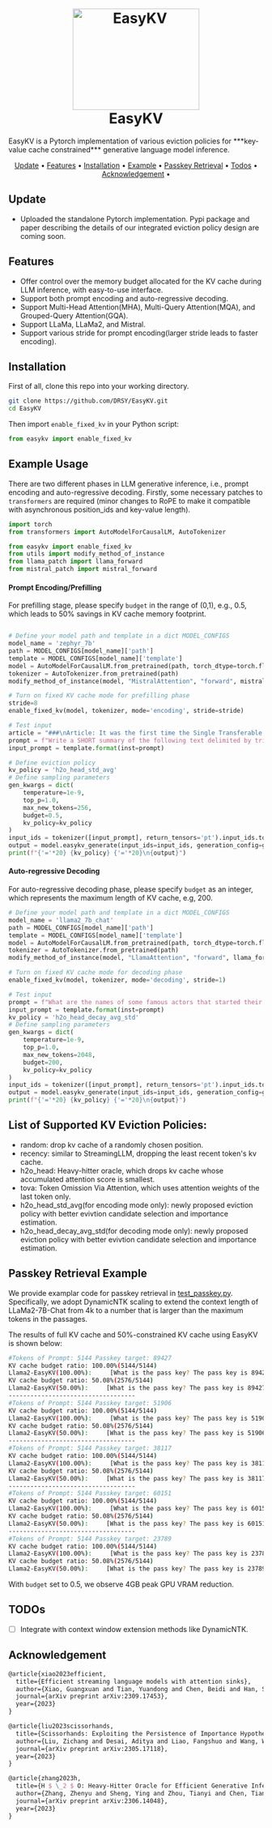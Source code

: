 <h1 align="center">
<img src="./logo.png" alt="EasyKV" width="250" height="200"/>
<br>
EasyKV
</h1>
EasyKV is a Pytorch implementation of various eviction policies for ***key-value cache constrained*** generative language model inference.
<p align="center">
  <a href="#update">Update</a> •
  <a href="#features">Features</a> •
  <a href="#installation">Installation</a> •
  <a href="#example-usage">Example</a> •
  <a href="#passkey-retrieval-example">Passkey Retrieval</a> •
  <a href="#todos">Todos</a> •
  <a href="#acknowledgement">Acknowledgement</a> •
</p>

## Update
+ Uploaded the standalone Pytorch implementation. Pypi package and paper describing the details of our integrated eviction policy design are coming soon.

## Features
+ Offer control over the memory budget allocated for the KV cache during LLM inference, with easy-to-use interface.
+ Support both prompt encoding and auto-regressive decoding.
+ Support Multi-Head Attention(MHA), Multi-Query Attention(MQA), and Grouped-Query Attention(GQA).
+ Support LLaMa, LLaMa2, and Mistral.
+ Support various stride for prompt encoding(larger stride leads to faster encoding).

## Installation
First of all, clone this repo into your working directory.
```bash
git clone https://github.com/DRSY/EasyKV.git
cd EasyKV
```
Then import ```enable_fixed_kv``` in your Python script:
```python
from easykv import enable_fixed_kv
```

## Example Usage
There are two different phases in LLM generative inference, i.e., prompt encoding and auto-regressive decoding. Firstly, some necessary patches to ```transformers``` are required (minor changes to RoPE to make it compatible with asynchronous position_ids and key-value length).
```python
import torch
from transformers import AutoModelForCausalLM, AutoTokenizer

from easykv import enable_fixed_kv
from utils import modify_method_of_instance
from llama_patch import llama_forward
from mistral_patch import mistral_forward
``` 
#### Prompt Encoding/Prefilling
For prefilling stage, please specify ```budget``` in the range of (0,1), e.g., 0.5, which leads to 50% savings in KV cache memory footprint.
```python

# Define your model path and template in a dict MODEL_CONFIGS
model_name = 'zephyr_7b'
path = MODEL_CONFIGS[model_name]['path']
template = MODEL_CONFIGS[model_name]['template']
model = AutoModelForCausalLM.from_pretrained(path, torch_dtype=torch.float16, device_map='auto').eval()
tokenizer = AutoTokenizer.from_pretrained(path)
modify_method_of_instance(model, "MistralAttention", "forward", mistral_forward)

# Turn on fixed KV cache mode for prefilling phase
stride=8
enable_fixed_kv(model, tokenizer, mode='encoding', stride=stride)

# Test input
article = "###\nArticle: It was the first time the Single Transferable Vote (STV) system had been used to select two members in the same ward in a by-election. The SNP topped the vote in the Leith Walk by-election, while Scottish Labour won the second seat from the Greens. The by-election was called after Deidre Brock of the SNP and Maggie Chapman of the Scottish Greens stood down. The SNP's John Lewis Ritchie topped the Leith Walk poll with 2,290 votes. He was elected at stage one in the STV process with a swing in first-preference votes of 7.6% from Labour. Labour's Marion Donaldson received 1,623 votes, ahead of Susan Jane Rae of the Scottish Greens on 1,381. Ms Donaldson was elected at stage 10 of the voting process after other preferences had been considered. The by-election was called after Ms Brock stood down when she was elected as the SNP MP for Edinburgh North and Leith in May. Ms Chapman, of the Scottish Greens, resigned from her post to concentrate on standing for the Scottish Parliament in next May's election. The turnout for the by-election was 25.1%. The SNP also held the Midlothian West seat on Midlothian Council with a swing of 6.3% from Labour. The party's Kelly Parry secured 1,540 votes, ahead of Labour's Ian Miller on 945 votes. The by-election was called after Owen Thompson was elected as SNP MP for the Midlothian constituency.\n\nSummarize the above article in 1 sentence.\n"
prompt = f"Write a SHORT summary of the following text delimited by triple backticks. Return your response which covers the key points of the text.\n```{article}```"
input_prompt = template.format(inst=prompt)

# Define eviction policy
kv_policy = 'h2o_head_std_avg'
# Define sampling parameters
gen_kwargs = dict(
    temperature=1e-9,
    top_p=1.0,
    max_new_tokens=256,
    budget=0.5,
    kv_policy=kv_policy
)
input_ids = tokenizer([input_prompt], return_tensors='pt').input_ids.to(model.device)
output = model.easykv_generate(input_ids=input_ids, generation_config=gen_kwargs)
print(f"{'='*20} {kv_policy} {'='*20}\n{output}")
```
#### Auto-regressive Decoding
For auto-regressive decoding phase, please specify ```budget``` as an integer, which represents the maximum length of KV cache, e.g, 200.
```python
# Define your model path and template in a dict MODEL_CONFIGS
model_name = 'llama2_7b_chat'
path = MODEL_CONFIGS[model_name]['path']
template = MODEL_CONFIGS[model_name]['template']
model = AutoModelForCausalLM.from_pretrained(path, torch_dtype=torch.float16, device_map='auto').eval()
tokenizer = AutoTokenizer.from_pretrained(path)
modify_method_of_instance(model, "LlamaAttention", "forward", llama_forward)

# Turn on fixed KV cache mode for decoding phase
enable_fixed_kv(model, tokenizer, mode='decoding', stride=1)

# Test input
prompt = f"What are the names of some famous actors that started their careers on Broadway?"
input_prompt = template.format(inst=prompt)
kv_policy = 'h2o_head_decay_avg_std'
# Define sampling parameters
gen_kwargs = dict(
    temperature=1e-9,
    top_p=1.0,
    max_new_tokens=2048,
    budget=200,
    kv_policy=kv_policy
)
input_ids = tokenizer([input_prompt], return_tensors='pt').input_ids.to(model.device)
output = model.easykv_generate(input_ids=input_ids, generation_config=gen_kwargs)
print(f"{'='*20} {kv_policy} {'='*20}\n{output}")
```
## List of Supported KV Eviction Policies:
+ random: drop kv cache of a randomly chosen position.
+ recency: similar to StreamingLLM, dropping the least recent token's kv cache.
+ h2o_head: Heavy-hitter oracle, which drops kv cache whose accumulated attention score is smallest.
+ tova: Token Omission Via Attention, which uses attention weights of the last token only.
+ h2o_head_std_avg(for encoding mode only): newly proposed eviction policy with better evivtion candidate selection and importance estimation.
+ h2o_head_decay_avg_std(for decoding mode only): newly proposed eviction policy with better evivtion candidate selection and importance estimation.

## Passkey Retrieval Example
We provide examplar code for passkey retrieval in [test_passkey.py](./test_passkey.py). Specifically, we adopt DynamicNTK scaling to extend the context length of LLaMa2-7B-Chat from 4k to a number that is larger than the maximum tokens in the passages.

The results of full KV cache and 50%-constrained KV cache using EasyKV is shown below:
```bash
#Tokens of Prompt: 5144 Passkey target: 89427
KV cache budget ratio: 100.00%(5144/5144)
Llama2-EasyKV(100.00%):     [What is the pass key? The pass key is 89427.]
KV cache budget ratio: 50.08%(2576/5144)
Llama2-EasyKV(50.00%):     [What is the pass key? The pass key is 89427.]
-----------------------------------
#Tokens of Prompt: 5144 Passkey target: 51906
KV cache budget ratio: 100.00%(5144/5144)
Llama2-EasyKV(100.00%):     [What is the pass key? The pass key is 51906.]
KV cache budget ratio: 50.08%(2576/5144)
Llama2-EasyKV(50.00%):     [What is the pass key? The pass key is 51906.]
-----------------------------------
#Tokens of Prompt: 5144 Passkey target: 38117
KV cache budget ratio: 100.00%(5144/5144)
Llama2-EasyKV(100.00%):     [What is the pass key? The pass key is 38117.]
KV cache budget ratio: 50.08%(2576/5144)
Llama2-EasyKV(50.00%):     [What is the pass key? The pass key is 38117.]
-----------------------------------
#Tokens of Prompt: 5144 Passkey target: 60151
KV cache budget ratio: 100.00%(5144/5144)
Llama2-EasyKV(100.00%):     [What is the pass key? The pass key is 60151.]
KV cache budget ratio: 50.08%(2576/5144)
Llama2-EasyKV(50.00%):     [What is the pass key? The pass key is 60151.]
-----------------------------------
#Tokens of Prompt: 5144 Passkey target: 23789
KV cache budget ratio: 100.00%(5144/5144)
Llama2-EasyKV(100.00%):     [What is the pass key? The pass key is 23789.]
KV cache budget ratio: 50.08%(2576/5144)
Llama2-EasyKV(50.00%):     [What is the pass key? The pass key is 23789.]
```
With ```budget``` set to 0.5, we observe 4GB peak GPU VRAM reduction.

## TODOs
- [ ] Integrate with context window extension methods like DynamicNTK.


## Acknowledgement
```latex
@article{xiao2023efficient,
  title={Efficient streaming language models with attention sinks},
  author={Xiao, Guangxuan and Tian, Yuandong and Chen, Beidi and Han, Song and Lewis, Mike},
  journal={arXiv preprint arXiv:2309.17453},
  year={2023}
}

@article{liu2023scissorhands,
  title={Scissorhands: Exploiting the Persistence of Importance Hypothesis for LLM KV Cache Compression at Test Time},
  author={Liu, Zichang and Desai, Aditya and Liao, Fangshuo and Wang, Weitao and Xie, Victor and Xu, Zhaozhuo and Kyrillidis, Anastasios and Shrivastava, Anshumali},
  journal={arXiv preprint arXiv:2305.17118},
  year={2023}
}

@article{zhang2023h,
  title={H $ \_2 $ O: Heavy-Hitter Oracle for Efficient Generative Inference of Large Language Models},
  author={Zhang, Zhenyu and Sheng, Ying and Zhou, Tianyi and Chen, Tianlong and Zheng, Lianmin and Cai, Ruisi and Song, Zhao and Tian, Yuandong and R{\'e}, Christopher and Barrett, Clark and others},
  journal={arXiv preprint arXiv:2306.14048},
  year={2023}
}
```